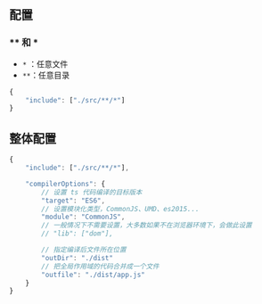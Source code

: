 ## 配置

### ** 和 * 

- `*` ：任意文件
- `**`：任意目录

```js
{
    "include": ["./src/**/*"]
}
```

## 整体配置

```js
{
    "include": ["./src/**/*"],

    "compilerOptions": {
        // 设置 ts 代码编译的目标版本
        "target": "ES6",
        // 设置模块化类型，CommonJS、UMD、es2015...
        "module": "CommonJS",
        // 一般情况下不需要设置，大多数如果不在浏览器环境下，会做此设置
        // "lib": ["dom"],

        // 指定编译后文件所在位置
        "outDir": "./dist"
        // 把全局作用域的代码合并成一个文件
        "outfile": "./dist/app.js"
    }
}
```